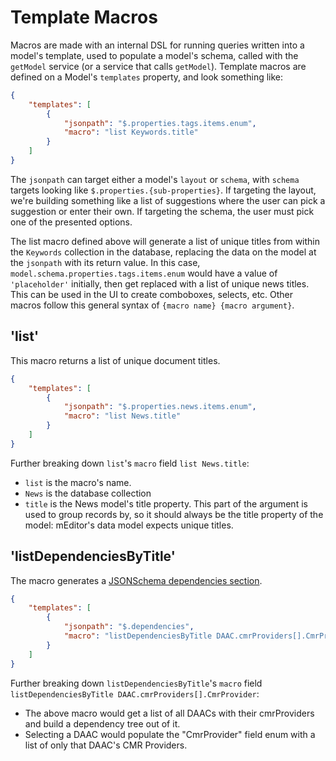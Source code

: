 # Template Macros

Macros are made with an internal DSL for running queries written into a model's template, used to populate a model's schema, called with the `getModel` service (or a service that calls `getModel`). Template macros are defined on a Model's `templates` property, and look something like:

```json
{
    "templates": [
        {
            "jsonpath": "$.properties.tags.items.enum",
            "macro": "list Keywords.title"
        }
    ]
}
```

The `jsonpath` can target either a model's `layout` or `schema`, with `schema` targets looking like `$.properties.{sub-properties}`. If targeting the layout, we're building something like a list of suggestions where the user can pick a suggestion or enter their own. If targeting the schema, the user must pick one of the presented options.

The list macro defined above will generate a list of unique titles from within the `Keywords` collection in the database, replacing the data on the model at the `jsonpath` with its return value. In this case, `model.schema.properties.tags.items.enum` would have a value of `'placeholder'` initially, then get replaced with a list of unique news titles. This can be used in the UI to create comboboxes, selects, etc. Other macros follow this general syntax of `{macro name} {macro argument}`.

## 'list'

This macro returns a list of unique document titles.

```json
{
    "templates": [
        {
            "jsonpath": "$.properties.news.items.enum",
            "macro": "list News.title"
        }
    ]
}
```

Further breaking down `list`'s `macro` field `list News.title`:

-   `list` is the macro's name.
-   `News` is the database collection
-   `title` is the News model's title property. This part of the argument is used to group records by, so it should always be the title property of the model: mEditor's data model expects unique titles.

## 'listDependenciesByTitle'

The macro generates a [JSONSchema dependencies section](https://json-schema.org/understanding-json-schema/reference/conditionals.html).

```json
{
    "templates": [
        {
            "jsonpath": "$.dependencies",
            "macro": "listDependenciesByTitle DAAC.cmrProviders[].CmrProvider"
        }
    ]
}
```

Further breaking down `listDependenciesByTitle`'s `macro` field `listDependenciesByTitle DAAC.cmrProviders[].CmrProvider`:

-   The above macro would get a list of all DAACs with their cmrProviders and build a dependency tree out of it.
-   Selecting a DAAC would populate the "CmrProvider" field enum with a list of only that DAAC's CMR Providers.
